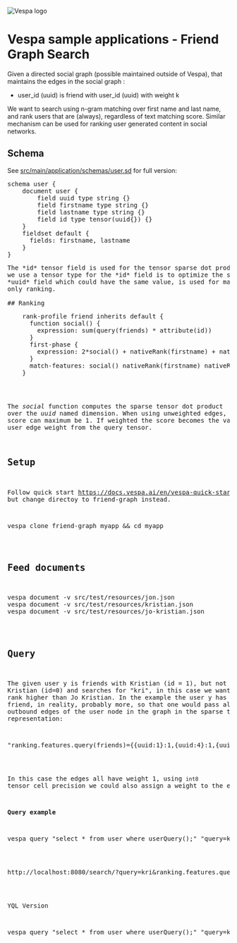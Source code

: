 <!-- Copyright Yahoo. Licensed under the terms of the Apache 2.0 license. See LICENSE in the project root. -->

![Vespa logo](https://vespa.ai/assets/vespa-logo-color.png)

# Vespa sample applications - Friend Graph Search 

Given a directed social graph (possible maintained outside of Vespa), that maintains the edges in the social graph :

* user_id (uuid) is friend with user_id (uuid) with weight k

We want to search using n-gram matching over first name and last name, and rank users 
that are (always), regardless of text matching score. Similar mechanism can be used
for ranking user generated content in social networks.  

## Schema 
See [src/main/application/schemas/user.sd](src/main/application/schemas/user.sd) for full
version:
<pre>
schema user {
    document user {
        field uuid type string {}
        field firstname type string {}
        field lastname type string {}
        field id type tensor<int8>(uuid{}) {}
    }
    fieldset default {
      fields: firstname, lastname
    }
}
<pre>
The *id* tensor field is used for the tensor sparse dot product and only contain *one* cell. The reason
we use a tensor type for the *id* field is to optimize the sparse tensor dot product. The redundant
*uuid* field which could have the same value, is used for matching, as tensors generally cannot be used for matching,
only ranking.

## Ranking 
<pre>
    rank-profile friend inherits default {
      function social() {
        expression: sum(query(friends) * attribute(id)) 
      } 
      first-phase {
        expression: 2*social() + nativeRank(firstname) + nativeRank(lastname)
      }
      match-features: social() nativeRank(firstname) nativeRank(lastname)
    }
</pre>
The *social* function computes the sparse tensor dot product over the *uuid* named dimension. When using unweighted edges, the score
can maximum be 1. If weighted the score becomes the value of the user edge weight from the query tensor. 

## Setup
Follow quick start https://docs.vespa.ai/en/vespa-quick-start.html 
but change directoy to friend-graph instead.

<pre>
vespa clone friend-graph myapp && cd myapp
</pre>
## Feed documents

<pre>
vespa document -v src/test/resources/jon.json 
vespa document -v src/test/resources/kristian.json 
vespa document -v src/test/resources/jo-kristian.json 
</pre>

## Query 
The given user y is friends with Kristian (id = 1), but not Jo Kristian (id=0) and searches for "kri", in this case
we want Kristian to rank higher than Jo Kristian. In the example the user y has only one friend, in reality, probably more, so that
one would pass all the outbound edges of the user node in the graph in the sparse tensor representation:
<pre>
"ranking.features.query(friends)={{uuid:1}:1,{uuid:4}:1,{uuid:5}:1}"
</pre>
In this case the edges all have weight 1, using `int8` tensor cell precision we could also assign a weight to the edges.

**Query example**

<pre>
vespa query "select * from user where userQuery();" "query=kri" "ranking=friend" "ranking.features.query(friends)={{uuid:1}:1,{uuid:4}:1,{uuid:5}:1}"
</pre> 

<pre>
http://localhost:8080/search/?query=kri&ranking.features.query(friends)=%7B%7Buuid%3A1%7D%3A1%2C%7Buuid%3A2%7D%3A1%7D&ranking=friend&
</pre>

YQL Version 
<pre>
vespa query "select * from user where userQuery();" "query=kri" "ranking=friend" "ranking.features.query(friends)={{uuid:1}:1}"
</pre>
